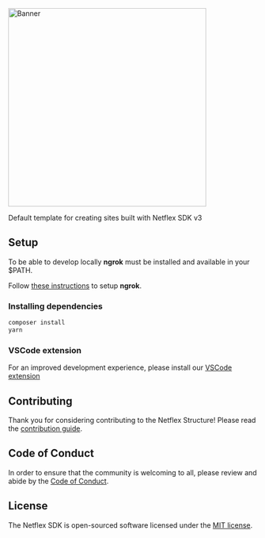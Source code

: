 
<img width="400" src="https://d3lnipq2e3xuc0.cloudfront.net/media/l/800x400/1557406595/banner.png" alt="Banner">

Default template for creating sites built with Netflex SDK v3

## Setup

To be able to develop locally **ngrok** must be installed and available in your $PATH.

Follow [these instructions](https://ngrok.com/download) to setup **ngrok**.

### Installing dependencies

```bash
composer install
yarn
```

### VSCode extension

For an improved development experience, please install our [VSCode extension](https://marketplace.visualstudio.com/items?itemName=apility.netflex-vscode)

## Contributing

Thank you for considering contributing to the Netflex Structure! Please read the [contribution guide](CONTRIBUTING.md).

## Code of Conduct

In order to ensure that the community is welcoming to all, please review and abide by the [Code of Conduct](CODE_OF_CONDUCT.md).

## License

The Netflex SDK is open-sourced software licensed under the [MIT license](https://opensource.org/licenses/MIT).
